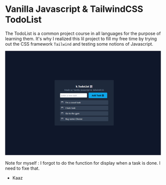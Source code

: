 # Vanilla Javascript & TailwindCSS TodoList

The TodoList is a common project course in all languages for the purpose of learning them. 
It's why I realized this lil project to fill my free time by trying out the CSS framework `Tailwind` 
and testing some notions of Javascript.

<img src="/assets/img/capture.png">


Note for myself : I forgot to do the function for display when a task is done. I need to fixe that.

- Kaaz
